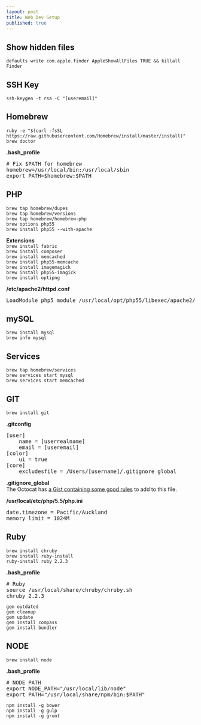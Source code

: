 ```yaml
---
layout: post
title: Web Dev Setup
published: true
---
```





## Show hidden files
`defaults write com.apple.finder AppleShowAllFiles TRUE && killall Finder`

## SSH Key
`ssh-keygen -t rsa -C "[useremail]"`

## Homebrew
`ruby -e "$(curl -fsSL https://raw.githubusercontent.com/Homebrew/install/master/install)"`<br>
`brew doctor`

**.bash_profile**
<pre>
# Fix $PATH for homebrew
homebrew=/usr/local/bin:/usr/local/sbin
export PATH=$homebrew:$PATH
</pre>

## PHP
`brew tap homebrew/dupes`<br>
`brew tap homebrew/versions`<br>
`brew tap homebrew/homebrew-php`<br>
`brew options php55`<br>
`brew install php55 --with-apache`

**Extensions**<br>
`brew install fabric`<br>
`brew install composer`<br>
`brew install memcached`<br>
`brew install php55-memcache`<br>
`brew install imagemagick`<br>
`brew install php55-imagick`<br>
`brew install optipng`

**/etc/apache2/httpd.conf**
<pre>
LoadModule php5_module /usr/local/opt/php55/libexec/apache2/libphp5.so
</pre>

## mySQL
`brew install mysql`<br>
`brew info mysql`

## Services
`brew tap homebrew/services`<br>
`brew services start mysql`<br>
`brew services start memcached`

## GIT
`brew install git`

**.gitconfig**
<pre>
[user]
	name = [userrealname]
	email = [useremail]
[color]
	ui = true
[core]
	excludesfile = /Users/[username]/.gitignore_global
</pre>

**.gitignore_global**<br>
The Octocat has [a Gist containing some good rules](https://gist.githubusercontent.com/octocat/9257657/raw/c91b435be351fcdff00f6f97f20824d0286b99ef/.gitignore) to add to this file.

**/usr/local/etc/php/5.5/php.ini**
<pre>
date.timezone = Pacific/Auckland
memory_limit = 1024M
</pre>

## Ruby
`brew install chruby`<br>
`brew install ruby-install`<br>
`ruby-install ruby 2.2.3`<br>

**.bash_profile**
<pre>
# Ruby
source /usr/local/share/chruby/chruby.sh
chruby 2.2.3
</pre>

`gem outdated`<br>
`gem cleanup`<br>
`gem update`<br>
`gem install compass`<br>
`gem install bundler`

## NODE
`brew install node`

**.bash_profile**
<pre>
# NODE PATH
export NODE_PATH="/usr/local/lib/node"
export PATH="/usr/local/share/npm/bin:$PATH"
</pre>

`npm install -g bower`<br>
`npm install -g gulp`<br>
`npm install -g grunt`
